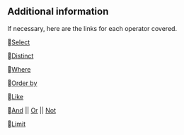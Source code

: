 ## Additional information
If necessary, here are the links for each operator covered.

📌[Select](https://www.w3schools.com/sql/sql_select.asp)

📌[Distinct](https://www.w3schools.com/sql/sql_distinct.asp)

📌[Where](https://www.w3schools.com/sql/sql_where.asp)

📌[Order by](https://www.w3schools.com/sql/sql_orderby.asp)

📌[Like](https://www.w3schools.com/sql/sql_like.asp)

📌[And](https://www.w3schools.com/sql/sql_and.asp) || [Or](https://www.w3schools.com/sql/sql_or.asp) || [Not](https://www.w3schools.com/sql/sql_not.asp)

📌[Limit](https://www.w3schools.com/mysql/mysql_limit.asp)
